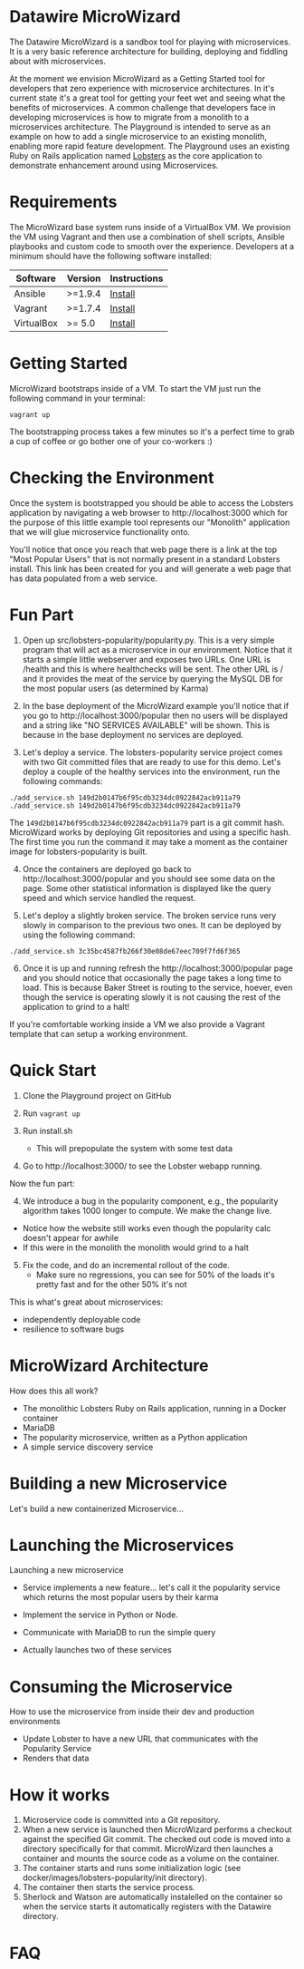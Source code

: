 # Datawire MicroWizard #

The Datawire MicroWizard is a sandbox tool for playing with microservices. It is a very basic reference architecture for building, deploying and fiddling about with microservices.

At the moment we envision MicroWizard as a Getting Started tool for developers that zero experience with microservice architectures. In it's current state it's a great tool for getting your feet wet and seeing what the benefits of microservices. A common challenge that developers face in developing microservices is how to migrate from a monolith to a microservices architecture. The Playground is intended to serve as an example on how to add a single microservice to an existing monolith, enabling more rapid feature development. The Playground uses an existing Ruby on Rails application named [Lobsters](https://github.com/jcs/lobsters) as the core application to demonstrate enhancement around using Microservices.

# Requirements #

The MicroWizard base system runs inside of a VirtualBox VM. We provision the VM using Vagrant and then use a combination of shell scripts, Ansible playbooks and custom code to smooth over the experience. Developers at a minimum should have the following software installed:

| Software | Version | Instructions |
| -------- | ------- | ------------------------- |
| Ansible  | >=1.9.4 | [Install](http://docs.ansible.com/ansible/intro_installation.html) |
| Vagrant  | >=1.7.4 | [Install](https://docs.vagrantup.com/v2/installation/index.html) |
| VirtualBox | >= 5.0 | [Install](https://www.virtualbox.org/wiki/Downloads) |

# Getting Started #

MicroWizard bootstraps inside of a VM. To start the VM just run the following command in your terminal:

`vagrant up`

The bootstrapping process takes a few minutes so it's a perfect time to grab a cup of coffee or go bother one of your co-workers :)

# Checking the Environment #

Once the system is bootstrapped you should be able to access the Lobsters application by navigating a web browser to http://localhost:3000 which for the purpose of this little example tool represents our "Monolith" application that we will glue microservice functionality onto.

You'll notice that once you reach that web page there is a link at the top "Most Popular Users" that is not normally present in a standard Lobsters install. This link has been created for you and will generate a web page that has data populated from a web service.

# Fun Part #

1. Open up src/lobsters-popularity/popularity.py. This is a very simple program that will act as a microservice in our environment. Notice that it starts a simple little webserver and exposes two URLs. One URL is /health and this is where healthchecks will be sent. The other URL is / and it provides the meat of the service by querying the MySQL DB for the most popular users (as determined by Karma)

2. In the base deployment of the MicroWizard example you'll notice that if you go to http://localhost:3000/popular then no users will be displayed and a string like "NO SERVICES AVAILABLE" will be shown. This is because in the base deployment no services are deployed.

3. Let's deploy a service. The lobsters-popularity service project comes with two Git committed files that are ready to use for this demo. Let's deploy a couple of the healthy services into the environment, run the following commands:

`./add_service.sh 149d2b0147b6f95cdb3234dc0922842acb911a79`
`./add_service.sh 149d2b0147b6f95cdb3234dc0922842acb911a79`

The `149d2b0147b6f95cdb3234dc0922842acb911a79` part is a git commit hash. MicroWizard works by deploying Git repositories and using a specific hash. The first time you run the command it may take a moment as the container image for lobsters-popularity is built.

4. Once the containers are deployed go back to http://localhost:3000/popular and you should see some data on the page. Some other statistical information is displayed like the query speed and which service handled the request.

5. Let's deploy a slightly broken service. The broken service runs very slowly in comparison to the previous two ones. It can be deployed by using the following command:

`./add_service.sh 3c35bc4587fb266f30e08de67eec709f7fd6f365`

6. Once it is up and running refresh the http://localhost:3000/popular page and you should notice that occasionally the page takes a long time to load. This is because Baker Street is routing to the service, hoever, even though the service is operating slowly it is not causing the rest of the application to grind to a halt!



If you're comfortable working inside a VM we also provide a Vagrant template that can setup a working environment.

# Quick Start #

1. Clone the Playground project on GitHub
2. Run `vagrant up`

2. Run install.sh
   - This will prepopulate the system with some test data
3. Go to http://localhost:3000/ to see the Lobster webapp running.

Now the fun part:

4. We introduce a bug in the popularity component, e.g., the
popularity algorithm takes 1000 longer to compute. We make the change
live.
  - Notice how the website still works even though the popularity calc doesn't appear for awhile
  - If this were in the monolith the monolith would grind to a halt

5. Fix the code, and do an incremental rollout of the code.
   - Make sure no regressions, you can see for 50% of the loads it's pretty fast and for the other 50% it's not


This is what's great about microservices:

 - independently deployable code
 - resilience to software bugs


# MicroWizard Architecture #

How does this all work?

* The monolithic Lobsters Ruby on Rails application, running in a Docker container
* MariaDB
* The popularity microservice, written as a Python application
* A simple service discovery service





# Building a new Microservice #

Let's build a new containerized Microservice...

# Launching the Microservices #

Launching a new microservice

* Service implements a new feature... let's call it the popularity service which returns the most popular users by their
karma

* Implement the service in Python or Node.
* Communicate with MariaDB to run the simple query
* Actually launches two of these services 

# Consuming the Microservice #

How to use the microservice from inside their dev and production environments

* Update Lobster to have a new URL that communicates with the Popularity Service
* Renders that data

# How it works #

1. Microservice code is committed into a Git repository.
2. When a new service is launched then MicroWizard performs a checkout against the specified Git commit. The checked out code is moved into a directory specifically for that commit. MicroWizard then launches a container and mounts the source code as a volume on the container.
3. The container starts and runs some initialization logic (see docker/images/lobsters-popularity/init directory).
4. The container then starts the service process.
5. Sherlock and Watson are automatically instalelled on the container so when the service starts it automatically registers with the Datawire directory.

# FAQ #

